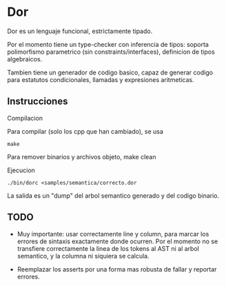 # Dor
Dor es un lenguaje funcional, estrictamente tipado.

Por el momento tiene un type-checker con inferencia de tipos: soporta polimorfismo parametrico (sin constraints/interfaces), definicion de tipos algebraicos.

Tambien tiene un generador de codigo basico, capaz de generar codigo para estatutos condicionales, llamadas y expresiones aritmeticas. 

## Instrucciones
Compilacion

Para compilar (solo los cpp que han cambiado), se usa

    make
    
Para remover binarios y archivos objeto,
    make clean

Ejecucion

    ./bin/dorc <samples/semantica/correcto.dor 

La salida es un "dump" del arbol semantico generado y del codigo binario.

## TODO

* Muy importante: usar correctamente line y column, para marcar los errores de sintaxis exactamente donde ocurren. Por el momento no se transfiere correctamente la linea de los tokens al AST ni al arbol semantico, y la columna ni siquiera se calcula.

* Reemplazar los asserts por una forma mas robusta de fallar y reportar errores.

